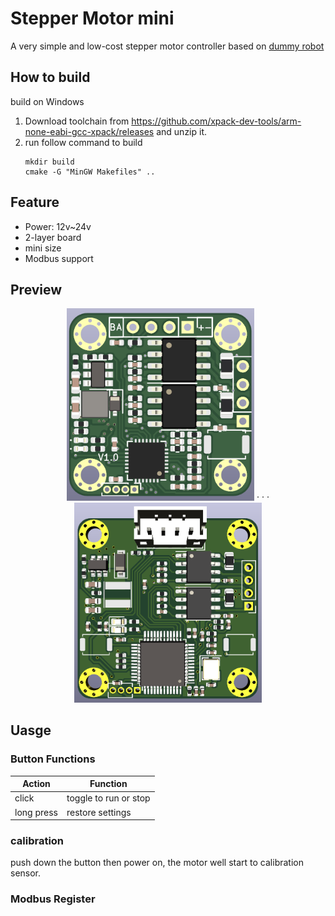 # Stepper Motor mini

A very simple and low-cost  stepper motor controller based on [dummy robot](https://gitee.com/switchpi/dummy)



## How to build

build on Windows

1. Download toolchain from https://github.com/xpack-dev-tools/arm-none-eabi-gcc-xpack/releases and unzip it.
2. run follow command to build
    ```shell
    mkdir build
    cmake -G "MinGW Makefiles" ..
    ```

## Feature

- Power: 12v~24v
- 2-layer board
- mini size
- Modbus support

## Preview

<center>
<figure>
<img src="hardware/stepper-motor-20/images/stepper-motor-20-f.png" width=300 />
·
·
·
<img src="hardware/stepper-motor-28/images/stepper_motor-f.png" width=300 />
</figure>
</center>



## Uasge

### Button Functions

| Action     | Function              |
| ---------- | --------------------- |
| click      | toggle to run or stop |
| long press | restore settings      |



### calibration

push down the button then power on, the motor well start to calibration sensor.



### Modbus Register



